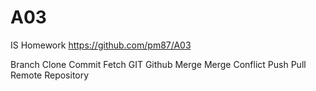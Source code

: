 # A03
IS Homework
https://github.com/pm87/A03

Branch
Clone
Commit
Fetch
GIT
Github
Merge
Merge Conflict
Push
Pull
Remote
Repository
